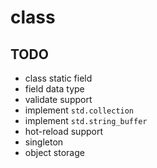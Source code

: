 # class

## TODO

  - class static field
  - field data type
  - validate support
  - implement `std.collection`
  - implement `std.string_buffer`
  - hot-reload support
  - singleton
  - object storage